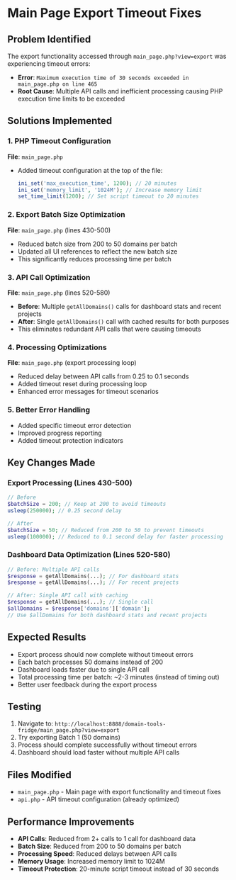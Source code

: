 # Main Page Export Timeout Fixes

## Problem Identified
The export functionality accessed through `main_page.php?view=export` was experiencing timeout errors:
- **Error**: `Maximum execution time of 30 seconds exceeded in main_page.php on line 465`
- **Root Cause**: Multiple API calls and inefficient processing causing PHP execution time limits to be exceeded

## Solutions Implemented

### 1. PHP Timeout Configuration
**File**: `main_page.php`
- Added timeout configuration at the top of the file:
  ```php
  ini_set('max_execution_time', 1200); // 20 minutes
  ini_set('memory_limit', '1024M'); // Increase memory limit
  set_time_limit(1200); // Set script timeout to 20 minutes
  ```

### 2. Export Batch Size Optimization
**File**: `main_page.php` (lines 430-500)
- Reduced batch size from 200 to 50 domains per batch
- Updated all UI references to reflect the new batch size
- This significantly reduces processing time per batch

### 3. API Call Optimization
**File**: `main_page.php` (lines 520-580)
- **Before**: Multiple `getAllDomains()` calls for dashboard stats and recent projects
- **After**: Single `getAllDomains()` call with cached results for both purposes
- This eliminates redundant API calls that were causing timeouts

### 4. Processing Optimizations
**File**: `main_page.php` (export processing loop)
- Reduced delay between API calls from 0.25 to 0.1 seconds
- Added timeout reset during processing loop
- Enhanced error messages for timeout scenarios

### 5. Better Error Handling
- Added specific timeout error detection
- Improved progress reporting
- Added timeout protection indicators

## Key Changes Made

### Export Processing (Lines 430-500)
```php
// Before
$batchSize = 200; // Keep at 200 to avoid timeouts
usleep(250000); // 0.25 second delay

// After  
$batchSize = 50; // Reduced from 200 to 50 to prevent timeouts
usleep(100000); // Reduced to 0.1 second delay for faster processing
```

### Dashboard Data Optimization (Lines 520-580)
```php
// Before: Multiple API calls
$response = getAllDomains(...); // For dashboard stats
$response = getAllDomains(...); // For recent projects

// After: Single API call with caching
$response = getAllDomains(...); // Single call
$allDomains = $response['domains']['domain'];
// Use $allDomains for both dashboard stats and recent projects
```

## Expected Results
- Export process should now complete without timeout errors
- Each batch processes 50 domains instead of 200
- Dashboard loads faster due to single API call
- Total processing time per batch: ~2-3 minutes (instead of timing out)
- Better user feedback during the export process

## Testing
1. Navigate to: `http://localhost:8888/domain-tools-fridge/main_page.php?view=export`
2. Try exporting Batch 1 (50 domains)
3. Process should complete successfully without timeout errors
4. Dashboard should load faster without multiple API calls

## Files Modified
- `main_page.php` - Main page with export functionality and timeout fixes
- `api.php` - API timeout configuration (already optimized)

## Performance Improvements
- **API Calls**: Reduced from 2+ calls to 1 call for dashboard data
- **Batch Size**: Reduced from 200 to 50 domains per batch
- **Processing Speed**: Reduced delays between API calls
- **Memory Usage**: Increased memory limit to 1024M
- **Timeout Protection**: 20-minute script timeout instead of 30 seconds 